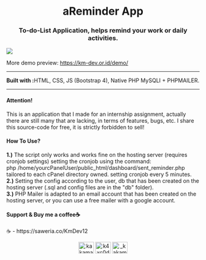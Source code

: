 <h1 align="center">aReminder App</h1>
<h3 align="center">To-do-List Application, helps remind your work or daily activities.</h3>
<img align="center" src="https://blogger.googleusercontent.com/img/b/R29vZ2xl/AVvXsEjFZ2S0P5Fd1cp0ChS23SzQdk2cyBB6X67dzeGIGjSnmRt9jTPU3Od4ZppTy98IuHkuTY3q0oAHxvYUAfDCrj79y_1v5h2yIRK2jke3jvsJ_Z3QeNdEvRQCSgZeMJ32_n1RevlR3M1LIsVrmfvsj_Vaug3QP2WPufNuVK7QP6jwlD7z1XC0XudRc77a8Q/s1897/Halaman%20landing%20page.png">
<p>More demo preview: <a href="https://km-dev.or.id/demo/aReminder-App/">https://km-dev.or.id/demo/</a></p>
<hr>

<b>Built with :</b>HTML, CSS, JS (Bootstrap 4), Native PHP MySQLI + PHPMAILER. 

<hr>
<h4>Attention!</h4>
This is an application that I made for an internship assignment, 
actually there are still many that are lacking, in terms of features, bugs, etc.  
I share this source-code for free, it is strictly forbidden to sell! 
<h4>How To Use? </h4>
<b>1.)</b> The script only works and works fine on the hosting server (requires cronjob settings)
 setting the cronjob using the command:<br>php /home/yourcPanelUser/public_html/dashboard/sent_reminder.php<br>
 tailored to each cPanel directory owned.  setting cronjob every 5 minutes.<br>
<b>2.)</b> Setting the config according to the user, db that has been created on the hosting server (.sql and config files are in the "db" folder).<br>
<b>3.)</b> PHP Mailer is adapted to an email account that has been created on the hosting server, or you can use a free mailer with a google account.
<h4>Support & Buy me a coffee☕</h4>
☕ - https://saweria.co/KmDev12
<p align="center">
<a href="https://twitter.com/kakamaulanaa1" target="blank"><img align="center" src="https://raw.githubusercontent.com/rahuldkjain/github-profile-readme-generator/master/src/images/icons/Social/twitter.svg" alt="kakamaulanaa1" height="30" width="40" /></a>
<a href="https://fb.com/km.dev12" target="blank"><img align="center" src="https://raw.githubusercontent.com/rahuldkjain/github-profile-readme-generator/master/src/images/icons/Social/facebook.svg" alt="k4xc0d3" height="30" width="40" /></a>
<a href="https://instagram.com/_kakamaulana" target="blank"><img align="center" src="https://raw.githubusercontent.com/rahuldkjain/github-profile-readme-generator/master/src/images/icons/Social/instagram.svg" alt="_kakamaulana" height="30" width="40" /></a>
</p>
